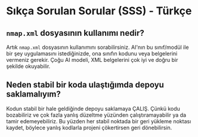 # Sıkça Sorulan Sorular (SSS) - Türkçe

## `nmap.xml` dosyasının kullanımı nedir?
Artık `nmap.xml` dosyasının kullanımını sorabilirsiniz. AI'nın bu sınıf/modül ile bir şey uygulamasını istediğinizde, ona sınıfın kodunu veya belgelerini vermeniz gerekir. Çoğu AI modeli, XML belgelerini çok iyi ve doğru bir şekilde okuyabilir.

## Neden stabil bir koda ulaştığımda depoyu saklamalıyım?
Kodun stabil bir hale geldiğinde depoyu saklamaya ÇALIŞ. Çünkü kodu bozabiliriz ve çok fazla yanlış düzeltme yüzünden çalıştıramayabilir ya da tamir edemeyebiliriz. Bu yüzden her stabil noktada bir geri yükleme noktası kaydet, böylece yanlış kodlarla projeni çökertirsen geri dönebilirsin.